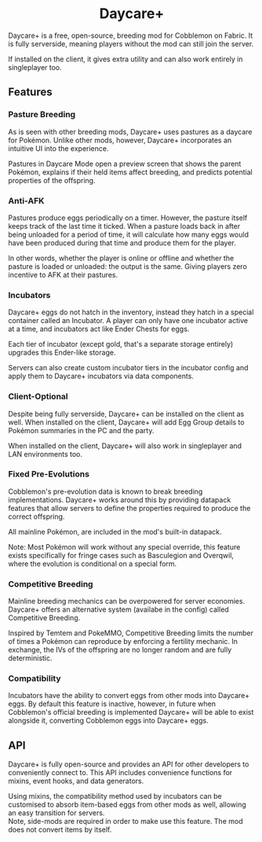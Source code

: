 <div align=center>
  
# Daycare+

</div>

Daycare+ is a free, open-source, breeding mod for Cobblemon on Fabric. It is fully serverside, meaning players without the mod can still join the server.

If installed on the client, it gives extra utility and can also work entirely in singleplayer too.

## Features
### Pasture Breeding
As is seen with other breeding mods, Daycare+ uses pastures as a daycare for Pokémon. Unlike other mods, however, Daycare+
incorporates an intuitive UI into the experience.

Pastures in Daycare Mode open a preview screen that shows the parent Pokémon, explains if their held items affect breeding,
and predicts potential properties of the offspring.

### Anti-AFK
Pastures produce eggs periodically on a timer. However, the pasture itself keeps track of the last time it ticked. When
a pasture loads back in after being unloaded for a period of time, it will calculate how many eggs would have been produced
during that time and produce them for the player.

In other words, whether the player is online or offline and whether the pasture is loaded or unloaded: the output is the
same. Giving players zero incentive to AFK at their pastures.

### Incubators
Daycare+ eggs do not hatch in the inventory, instead they hatch in a special container called an Incubator. A player
can only have one incubator active at a time, and incubators act like Ender Chests for eggs.

Each tier of incubator (except gold, that's a separate storage entirely) upgrades this Ender-like storage.

Servers can also create custom incubator tiers in the incubator config and apply them to Daycare+ incubators via data
components.

### Client-Optional
Despite being fully serverside, Daycare+ can be installed on the client as well. When installed on the client,
Daycare+ will add Egg Group details to Pokémon summaries in the PC and the party.

When installed on the client, Daycare+ will also work in singleplayer and LAN environments too.

### Fixed Pre-Evolutions
Cobblemon's pre-evolution data is known to break breeding implementations. Daycare+ works around this by providing
datapack features that allow servers to define the properties required to produce the correct offspring.

All mainline Pokémon, are included in the mod's built-in datapack.

Note: Most Pokémon will work without any special override, this feature exists specifically for fringe cases such as
Basculegion and Overqwil, where the evolution is conditional on a special form.

### Competitive Breeding
Mainline breeding mechanics can be overpowered for server economies. Daycare+ offers an alternative system (availabe in the config) called Competitive Breeding.

Inspired by Temtem and PokeMMO, Competitive Breeding limits the number of times a Pokémon can reproduce by enforcing a fertility mechanic. In exchange, the IVs of the offspring are no longer random and are fully deterministic.

### Compatibility
Incubators have the ability to convert eggs from other mods into Daycare+ eggs. By default this feature is inactive,
however, in future when Cobblemon's official breeding is implemented Daycare+ will be able to exist alongside it, converting
Cobblemon eggs into Daycare+ eggs.

## API
Daycare+ is fully open-source and provides an API for other developers to conveniently connect to. This API includes
convenience functions for mixins, event hooks, and data generators.

Using mixins, the compatibility method used by incubators can be customised to absorb item-based eggs from other mods as well,
allowing an easy transition for servers.  
Note, side-mods are required in order to make use this feature. The mod does not convert items by itself.
